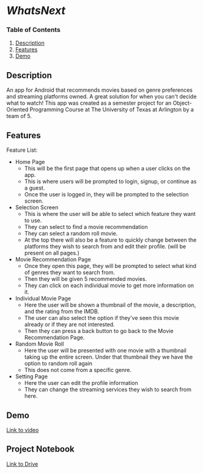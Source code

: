 # *WhatsNext*

### Table of Contents
1. [Description](#Description)
2. [Features](#Features)
3. [Demo](#Demo) 

## Description
An app for Android that recommends movies based on genre preferences and streaming platforms owned. A great solution for when you can't decide what to watch! This app was created as a semester project for an Object-Oriented Programming Course at The University of Texas at Arlington by a team of 5.

## Features
Feature List:
* Home Page
  * This will be the first page that opens up when a user clicks on the app.
  * This is where users will be prompted to login, signup, or continue as a guest.
  * Once the user is logged in, they will be prompted to the selection screen.
* Selection Screen
  * This is where the user will be able to select which feature they want to use.
  * They can select to find a movie recommendation
  * They can select a random roll movie.
  * At the top there will also be a feature to quickly change between the platforms they wish to search from and edit their profile. (will be present on all pages.)
* Movie Recommendation Page
  * Once they open this page, they will be prompted to select what kind of genres they want to search from.
  * Then they will be given 5 recommended movies.
  * They can click on each individual movie to get more information on it.
* Individual Movie Page
  * Here the user will be shown a thumbnail of the movie, a description, and the rating from the IMDB.
  * The user can also select the option if they’ve seen this movie already or if they are not interested.
  * Then they can press a back button to go back to the Movie Recommendation Page.
* Random Movie Roll
  * Here the user will be presented with one movie with a thumbnail taking up the entire screen. Under that thumbnail they we have the option to random roll again
  * This does not come from a specific genre.
* Setting Page
  * Here the user can edit the profile information
  * They can change the streaming services they wish to search from here.

## Demo
[Link to video](https://www.youtube.com/watch?v=jMr8g_h_1uU)

## Project Notebook
[Link to Drive](https://docs.google.com/document/d/1dlc-fQwHtwHokY-w5_Wim5K88AdmmiMIAx_IZJPxDlA/edit?usp=sharing)
